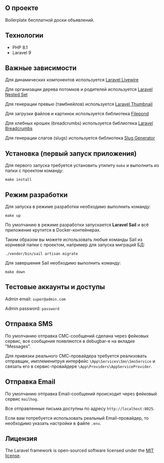 ## О проекте

Boilerplate бесплатной доски объявлений.

## Технологии

- PHP 8.1
- Laravel 9

## Важные зависимости

Для динамических компонентов используется [Laravel Livewire](https://github.com/livewire/livewire)

Для организации дерева потомков и родителей используется [Laravel Nested Set](https://github.com/lazychaser/laravel-nestedset)

Для генерации превью (тамбнейлов) используется [Laravel Thumbnail](https://github.com/rolandstarke/laravel-thumbnail)

Для загрузки файлов и картинок используется библиотека [Filepond](https://github.com/pqina/filepond)

Для хлебных крошек (breadcrumbs) используется библиотека [Laravel Breadcrumbs](https://github.com/diglactic/laravel-breadcrumbs)

Для генерации слагов (slugs) используется библиотека [Slug Generator](https://github.com/ausi/slug-generator)

## Установка (первый запуск приложения)

Для первого запуска требуется установить утилиту `make` и выполнить из папки с проектом команду:

```
make install
```

## Режим разработки

Для запуска в режиме разработки необходимо выполнить команду:
```
make up
```

По умолчанию в режиме разработки запускается **Laravel Sail** и всё приложение крутится в Docker-контейнерах.

Таким образом вы можете использовать любые команды Sail из корневой папки с проектом, например для запуска миграций БД:
```
./vendor/bin/sail artisan migrate
```

Для завершения Sail необходимо выполнить команду:
```
make down
```

## Тестовые аккаунты и доступы

Admin email: `super@admin.com`

Admin password: `password`

## Отправка SMS

По умолчанию отправка СМС-сообщений сделана через фейковых сервис, все сообщения появляются в debugbar-е на вкладке "Messages".

Для привязки реального СМС-провайдера требуется реализовать отправщик, имплеменитруя интерфейс `\App\Services\Sms\SmsService` и связать его в сервис-провайдере `\App\Providers\AppServiceProvider`.

## Отправка Email

По умолчанию отправка Email-сообщений происходит через фейковый сервис `mailhog`.

Все отправленные письма доступны по адресу `http://localhost:8025`.

Если вам потребуется использовать реальный Email-провайдер, то необходимо указать настройки в файле `.env`.

## Лицензия

The Laravel framework is open-sourced software licensed under the [MIT license](https://opensource.org/licenses/MIT).

